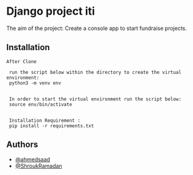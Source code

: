 
# Django project iti

The aim of the project: Create a console app to start fundraise projects.



## Installation

        
    After Clone
    
     run the script below within the directory to create the virtual environment:
     python3 -m venv env


     In order to start the virtual environment run the script below:
     source env/bin/activate


     Installation Requirement :
     pip install -r requirements.txt


## Authors

- [@ahmedsaad](https://www.github.com/ahmedsaadx)
- [@ShroukRamadan](https://github.com/ShroukRamadan)


